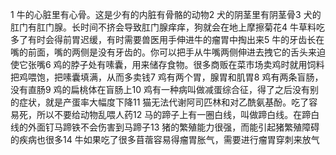 1 牛的心脏里有心骨。这是少有的内脏有骨骼的动物2 犬的阴茎里有阴茎骨3 犬的肛门有肛门腺。长时间不挤会导致肛门腺痒痒，狗就会在地上摩擦菊花4 牛草料吃多了有时会得前胃迟缓，有时需要兽医用手伸进牛的瘤胃中掏出来5 牛的牙齿长在嘴的前面，嘴的两侧是没有牙齿的。你可以把手从牛嘴两侧伸进去拽它的舌头来迫使它张嘴6 鸡的脖子处有嗉囊，用来储存食物。很多商贩在菜市场卖鸡时就用饲料把鸡喂饱，把嗉囊填满，从而多卖钱7 鸡有两个胃，腺胃和肌胃8 鸡有两条盲肠，没有直肠9 鸡的扁桃体在盲肠上10 鸡有一种病叫做减蛋综合征，得了之后没有别的症状，就是产蛋率大幅度下降11 猫无法代谢阿司匹林和对乙酰氨基酚。吃了容易死，所以不要给动物乱喂人药12 马的蹄子上有一圈白线，叫做蹄白线。在蹄白线的外面钉马蹄铁不会伤害到马蹄子13 猪的繁殖能力很强，而能引起猪繁殖障碍的疾病也很多14 牛如果吃了很多苜蓿容易得瘤胃胀气，需要进行瘤胃穿刺来放气